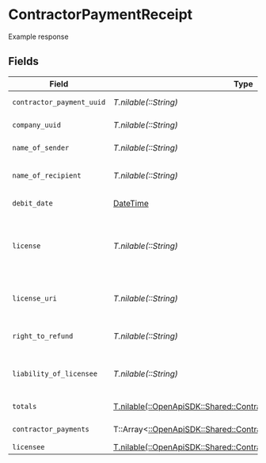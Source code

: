 # ContractorPaymentReceipt

Example response


## Fields

| Field                                                                                                                                                                         | Type                                                                                                                                                                          | Required                                                                                                                                                                      | Description                                                                                                                                                                   | Example                                                                                                                                                                       |
| ----------------------------------------------------------------------------------------------------------------------------------------------------------------------------- | ----------------------------------------------------------------------------------------------------------------------------------------------------------------------------- | ----------------------------------------------------------------------------------------------------------------------------------------------------------------------------- | ----------------------------------------------------------------------------------------------------------------------------------------------------------------------------- | ----------------------------------------------------------------------------------------------------------------------------------------------------------------------------- |
| `contractor_payment_uuid`                                                                                                                                                     | *T.nilable(::String)*                                                                                                                                                         | :heavy_minus_sign:                                                                                                                                                            | A unique identifier of the contractor payment receipt.                                                                                                                        |                                                                                                                                                                               |
| `company_uuid`                                                                                                                                                                | *T.nilable(::String)*                                                                                                                                                         | :heavy_minus_sign:                                                                                                                                                            | A unique identifier of the company making the contractor payment.                                                                                                             |                                                                                                                                                                               |
| `name_of_sender`                                                                                                                                                              | *T.nilable(::String)*                                                                                                                                                         | :heavy_minus_sign:                                                                                                                                                            | The name of the company making the contractor payment.                                                                                                                        |                                                                                                                                                                               |
| `name_of_recipient`                                                                                                                                                           | *T.nilable(::String)*                                                                                                                                                         | :heavy_minus_sign:                                                                                                                                                            | The individual or company name of the contractor receiving payment.                                                                                                           |                                                                                                                                                                               |
| `debit_date`                                                                                                                                                                  | [DateTime](https://ruby-doc.org/stdlib-2.6.1/libdoc/date/rdoc/DateTime.html)                                                                                                  | :heavy_minus_sign:                                                                                                                                                            | The debit date for the contractor payment.                                                                                                                                    | 2022-05-30                                                                                                                                                                    |
| `license`                                                                                                                                                                     | *T.nilable(::String)*                                                                                                                                                         | :heavy_minus_sign:                                                                                                                                                            | Always the fixed string "Your payroll provider partners with Gusto Inc. for payments processing. Gusto Inc. is a licensed money transmitter. Learn more on our license page." |                                                                                                                                                                               |
| `license_uri`                                                                                                                                                                 | *T.nilable(::String)*                                                                                                                                                         | :heavy_minus_sign:                                                                                                                                                            | URL for the license information for the licensed payroll processor. Always the fixed string "https://gusto.com/about/licenses"                                                |                                                                                                                                                                               |
| `right_to_refund`                                                                                                                                                             | *T.nilable(::String)*                                                                                                                                                         | :heavy_minus_sign:                                                                                                                                                            | URL for information related to right to refund. Always the fixed string "https://gusto.com/about/licenses"                                                                    |                                                                                                                                                                               |
| `liability_of_licensee`                                                                                                                                                       | *T.nilable(::String)*                                                                                                                                                         | :heavy_minus_sign:                                                                                                                                                            | URL for information related to right to liability of licensee. Always the fixed string "https://gusto.com/about/licenses"                                                     |                                                                                                                                                                               |
| `totals`                                                                                                                                                                      | [T.nilable(::OpenApiSDK::Shared::ContractorPaymentReceiptTotals)](../../models/shared/contractorpaymentreceipttotals.md)                                                      | :heavy_minus_sign:                                                                                                                                                            | The subtotals for the contractor payment.                                                                                                                                     |                                                                                                                                                                               |
| `contractor_payments`                                                                                                                                                         | T::Array<[::OpenApiSDK::Shared::ContractorPayments](../../models/shared/contractorpayments.md)>                                                                               | :heavy_minus_sign:                                                                                                                                                            | An array of contractor payments for this contractor payment.                                                                                                                  |                                                                                                                                                                               |
| `licensee`                                                                                                                                                                    | [T.nilable(::OpenApiSDK::Shared::ContractorPaymentReceiptLicensee)](../../models/shared/contractorpaymentreceiptlicensee.md)                                                  | :heavy_minus_sign:                                                                                                                                                            | The licensed payroll processor                                                                                                                                                |                                                                                                                                                                               |